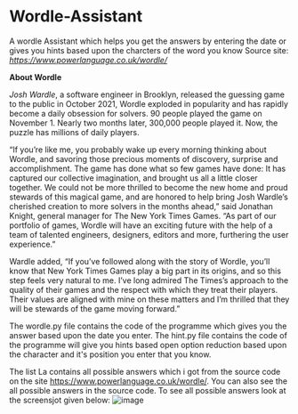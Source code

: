 # Wordle-Assistant
A wordle Assistant which helps you get the answers by entering the date or gives you hints based upon the charcters of the word you know
Source site: *https://www.powerlanguage.co.uk/wordle/*


**About Wordle**

*Josh Wardle*, a software engineer in Brooklyn, released the guessing game to the public in October 2021, Wordle exploded in popularity and has rapidly become a daily obsession for solvers. 90 people played the game on November 1. Nearly two months later, 300,000 people played it. Now, the puzzle has millions of daily players.

“If you’re like me, you probably wake up every morning thinking about Wordle, and savoring those precious moments of discovery, surprise and accomplishment. The game has done what so few games have done: It has captured our collective imagination, and brought us all a little closer together. We could not be more thrilled to become the new home and proud stewards of this magical game, and are honored to help bring Josh Wardle’s cherished creation to more solvers in the months ahead,” said Jonathan Knight, general manager for The New York Times Games. “As part of our portfolio of games, Wordle will have an exciting future with the help of a team of talented engineers, designers, editors and more, furthering the user experience.”

Wardle added, “If you’ve followed along with the story of Wordle, you’ll know that New York Times Games play a big part in its origins, and so this step feels very natural to me. I’ve long admired The Times’s approach to the quality of their games and the respect with which they treat their players. Their values are aligned with mine on these matters and I’m thrilled that they will be stewards of the game moving forward.”

The wordle.py file contains the code of the programme which gives you the answer based upon the date you enter.
The hint.py file contains the code of the programme will give you hints based open option reduction based upon the character and it's position you enter that you know.

The list La contains all possible answers which i got from the source code on the site https://www.powerlanguage.co.uk/wordle/.
You can also see the all possible answers in the source code. To see all possible answers look at the screensjot given below:
![image](https://user-images.githubusercontent.com/83136054/153041420-d2e97437-872c-4daf-b49b-af7164751cca.png)
